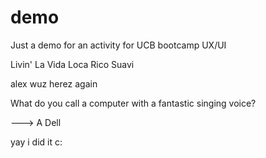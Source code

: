 # demo

Just a demo for an activity for UCB bootcamp UX/UI

Livin' La Vida Loca Rico Suavi

alex wuz herez again

What do you call a computer with a fantastic singing voice?

---> A Dell 

yay i did it c: